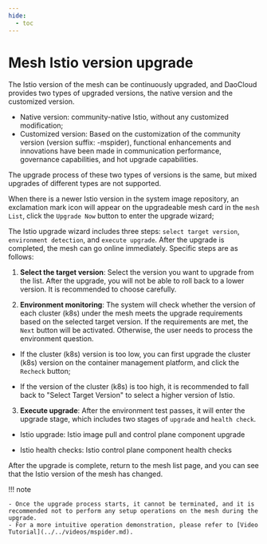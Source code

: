```yaml
---
hide:
  - toc
---
```


# Mesh Istio version upgrade

The Istio version of the mesh can be continuously upgraded, and DaoCloud provides two types of upgraded versions, the native version and the customized version.

- Native version: community-native Istio, without any customized modification;
- Customized version: Based on the customization of the community version (version suffix: -mspider), functional enhancements and innovations have been made in communication performance, governance capabilities, and hot upgrade capabilities.

The upgrade process of these two types of versions is the same, but mixed upgrades of different types are not supported.

When there is a newer Istio version in the system image repository, an exclamation mark icon will appear on the upgradeable mesh card in the `mesh List`, click the `Upgrade Now` button to enter the upgrade wizard;



The Istio upgrade wizard includes three steps: `select target version`, `environment detection`, and `execute upgrade`. After the upgrade is completed, the mesh can go online immediately. Specific steps are as follows:

1. **Select the target version**: Select the version you want to upgrade from the list. After the upgrade, you will not be able to roll back to a lower version. It is recommended to choose carefully.

    

2. **Environment monitoring**: The system will check whether the version of each cluster (k8s) under the mesh meets the upgrade requirements based on the selected target version. If the requirements are met, the `Next` button will be activated. Otherwise, the user needs to process the environment question.

    

 - If the cluster (k8s) version is too low, you can first upgrade the cluster (k8s) version on the container management platform, and click the `Recheck` button;

- If the version of the cluster (k8s) is too high, it is recommended to fall back to "Select Target Version" to select a higher version of Istio.

    

3. **Execute upgrade**: After the environment test passes, it will enter the upgrade stage, which includes two stages of `upgrade` and `health check`.

- Istio upgrade: Istio image pull and control plane component upgrade

- Istio health checks: Istio control plane component health checks

    

After the upgrade is complete, return to the mesh list page, and you can see that the Istio version of the mesh has changed.

    

!!! note

    - Once the upgrade process starts, it cannot be terminated, and it is recommended not to perform any setup operations on the mesh during the upgrade.
    - For a more intuitive operation demonstration, please refer to [Video Tutorial](../../videos/mspider.md).